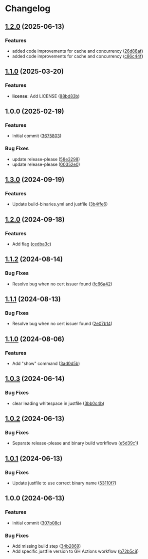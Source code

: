 # Changelog

## [1.2.0](https://github.com/jgrigorian/certscan/compare/v1.1.0...v1.2.0) (2025-06-13)


### Features

* added code improvements for cache and concurrency ([26d88af](https://github.com/jgrigorian/certscan/commit/26d88af6fd96889f0c287c4d56507ed570536ddc))
* added code improvements for cache and concurrency ([c86c44f](https://github.com/jgrigorian/certscan/commit/c86c44f4b8dbaaf2530a955a0f73b0e09e435879))

## [1.1.0](https://github.com/jgrigorian/certscan/compare/v1.0.0...v1.1.0) (2025-03-20)


### Features

* **license:** Add LICENSE ([88bd83b](https://github.com/jgrigorian/certscan/commit/88bd83be52efb9e2959596d6d3815e1265aff37b))

## 1.0.0 (2025-02-19)


### Features

* Initial commit ([3675803](https://github.com/jgrigorian/certscan/commit/3675803310b03be70afd72eb9e312e9d762e3c35))


### Bug Fixes

* update release-please ([58e3298](https://github.com/jgrigorian/certscan/commit/58e3298a6f15a16cf9a338f4250ec868051a1c31))
* update release-please ([00352e0](https://github.com/jgrigorian/certscan/commit/00352e0e4881743e7648ae7738a34f95998d1364))

## [1.3.0](https://github.com/demandmedia/devops-certscan/compare/v1.2.0...v1.3.0) (2024-09-19)


### Features

* Update build-binaries.yml and justfile ([3b4ffe6](https://github.com/demandmedia/devops-certscan/commit/3b4ffe61c14d5bb63651e176d7d49e3268fdaf2f))

## [1.2.0](https://github.com/demandmedia/devops-certscan/compare/v1.1.2...v1.2.0) (2024-09-18)


### Features

* Add  flag ([cedba3c](https://github.com/demandmedia/devops-certscan/commit/cedba3c74d62b7f4a5bc3e6f836998cc84fe0f13))

## [1.1.2](https://github.com/demandmedia/devops-certscan/compare/v1.1.1...v1.1.2) (2024-08-14)


### Bug Fixes

* Resolve bug when no cert issuer found ([fc66a42](https://github.com/demandmedia/devops-certscan/commit/fc66a42cac7733f0a27332ab02908c87bb867700))

## [1.1.1](https://github.com/demandmedia/devops-certscan/compare/v1.1.0...v1.1.1) (2024-08-13)


### Bug Fixes

* Resolve bug when no cert issuer found ([2e07b14](https://github.com/demandmedia/devops-certscan/commit/2e07b14de251e908b319089ffdda57396b4ca058))

## [1.1.0](https://github.com/demandmedia/devops-certscan/compare/v1.0.3...v1.1.0) (2024-08-06)


### Features

* Add "show" command ([3ad0d5b](https://github.com/demandmedia/devops-certscan/commit/3ad0d5bdd83f5935bdcc582c9030db0dd392d5f9))

## [1.0.3](https://github.com/demandmedia/devops-certscan/compare/v1.0.2...v1.0.3) (2024-06-14)


### Bug Fixes

* clear leading whitespace in justfile ([3bb0c4b](https://github.com/demandmedia/devops-certscan/commit/3bb0c4bd768ad9bd5cc229a90e37eaeff566d65e))

## [1.0.2](https://github.com/demandmedia/devops-certscan/compare/v1.0.1...v1.0.2) (2024-06-13)


### Bug Fixes

* Separate release-please and binary build workflows ([e5d39c1](https://github.com/demandmedia/devops-certscan/commit/e5d39c1e0041ef24e8c6cad41016666c787d2d9a))

## [1.0.1](https://github.com/demandmedia/devops-certscan/compare/v1.0.0...v1.0.1) (2024-06-13)


### Bug Fixes

* Update justfile to use correct binary name ([53110f7](https://github.com/demandmedia/devops-certscan/commit/53110f7b7aa640003d1c41fadd1467970c75ad8f))

## 1.0.0 (2024-06-13)


### Features

* Initial commit ([307b08c](https://github.com/demandmedia/devops-certscan/commit/307b08c36704f426cbb9c208a70b2eb11e2d2a66))


### Bug Fixes

* Add missing build step ([34b2869](https://github.com/demandmedia/devops-certscan/commit/34b28692fe529fc26346df48cc66d7032cb35f5f))
* Add specific justfile version to GH Actions workflow ([b72b5c8](https://github.com/demandmedia/devops-certscan/commit/b72b5c8ea600ed1b525dbbed3747950ff6728530))
